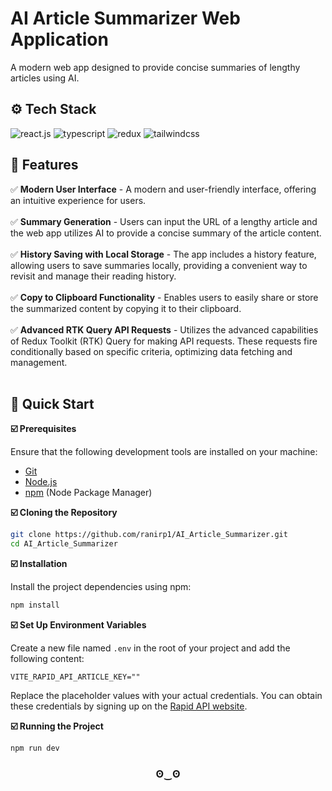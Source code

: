 # AI Article Summarizer Web Application
 A modern web app designed to provide concise summaries of lengthy articles using AI.
 
 ## <a name="tech-stack">⚙️ Tech Stack</a>
 <div>
     <img src="https://img.shields.io/badge/-React_JS-black?style=for-the-badge&logoColor=white&logo=react&color=61DAFB" alt="react.js" />
     <img src="https://img.shields.io/badge/-TypeScript-black?style=for-the-badge&logoColor=white&logo=typescript&color=3178C6" alt="typescript" />
     <img src="https://img.shields.io/badge/-Redux-black?style=for-the-badge&logoColor=white&logo=redux&color=764ABC" alt="redux" />
     <img src="https://img.shields.io/badge/-Tailwind_CSS-black?style=for-the-badge&logoColor=white&logo=tailwindcss&color=06B6D4" alt="tailwindcss" />
   </div>
 
 ## <a name="features">🔋 Features</a>
 ✅ **Modern User Interface** - A modern and user-friendly interface, offering an intuitive experience for users. <br> <br>
 ✅ **Summary Generation** - Users can input the URL of a lengthy article and the web app utilizes AI to provide a concise summary of the article content. <br> <br>
 ✅ **History Saving with Local Storage** - The app includes a history feature, allowing users to save summaries locally, providing a convenient way to revisit and manage their reading history.      <br> <br>
 ✅ **Copy to Clipboard Functionality** - Enables users to easily share or store the summarized content by copying it to their clipboard. <br> <br>
 ✅ **Advanced RTK Query API Requests** - Utilizes the advanced capabilities of Redux Toolkit (RTK) Query for making API requests. These requests fire conditionally based on specific criteria, optimizing data fetching and management. <br> <br>
 
 ## <a name="quick-start">🤸 Quick Start</a>
  
 **☑️ Prerequisites**
 
Ensure that the following development tools are installed on your machine: 
 - [Git](https://git-scm.com/)
 - [Node.js](https://nodejs.org/en)
 - [npm](https://www.npmjs.com/) (Node Package Manager)
 
 **☑️ Cloning the Repository**
 
 ```bash
 git clone https://github.com/ranirp1/AI_Article_Summarizer.git
 cd AI_Article_Summarizer
 ```
 
 **☑️ Installation**
 
 Install the project dependencies using npm:
 
 ```bash
 npm install
 ```
 
 **☑️ Set Up Environment Variables**
 
 Create a new file named `.env` in the root of your project and add the following content:
 
 ```env
 VITE_RAPID_API_ARTICLE_KEY=""
 ```
Replace the placeholder values with your actual credentials. You can obtain these credentials by signing up on the [Rapid API website](https://rapidapi.com/restyler/api/article-extractor-and-summarizer?utm_source=youtube.com%2FJavaScriptMastery&utm_medium=referral&utm_campaign=DevRel).
 
 **☑️ Running the Project**
 
 ```bash
 npm run dev
 ```
 
 <h3 align="center"> ʘ‿ʘ </h3>
